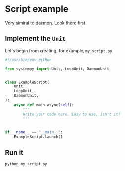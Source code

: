 # Script example

Very simiral to [daemon](./daemon.md). Look there first

## Implement the `Unit`

Let's begin from creating, for example, `my_script.py`

```python
#!/usr/bin/env python

from systempy import Unit, LoopUnit, DaemonUnit


class ExampleScript(
    Unit,
    LoopUnit,
    DaemonUnit,
):
    async def main_async(self):
        """
        Write your code here. Easy to use, isn't it?
        """


if __name__ == "__main__":
    ExampleScript.launch()
```

## Run it

```sh
python my_script.py
```
